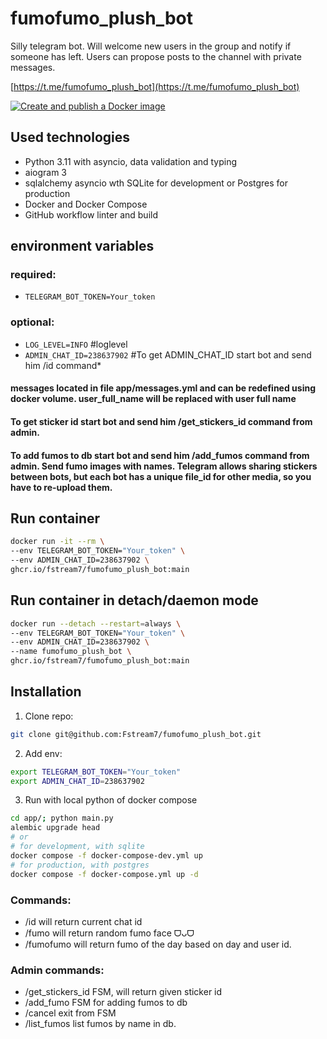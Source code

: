 # fumofumo_plush_bot
Silly telegram bot. Will welcome new users in the group and notify if someone has left. Users can propose posts to the channel with private messages.

[https://t.me/fumofumo_plush_bot](https://t.me/fumofumo_plush_bot)

[![Create and publish a Docker image](https://github.com/Fstream7/fumofumo_plush_bot/actions/workflows/deploy-image.yml/badge.svg?branch=main)](https://github.com/Fstream7/fumofumo_plush_bot/actions/workflows/deploy-image.yml)


## Used technologies
* Python 3.11 with asyncio, data validation and typing
* aiogram 3
* sqlalchemy asyncio wth SQLite for development or Postgres for production
* Docker and Docker Compose
* GitHub  workflow linter and build

## environment variables
### required:
- `TELEGRAM_BOT_TOKEN=Your_token`
### optional:
- `LOG_LEVEL=INFO` #loglevel
- `ADMIN_CHAT_ID=238637902` #To get ADMIN_CHAT_ID start bot and send him /id command*

#### messages located in file app/messages.yml and can be redefined using docker volume. user_full_name will be replaced with user full name
#### To get sticker id start bot and send him /get_stickers_id command from admin. 
#### To add fumos to db start bot and send him /add_fumos command from admin. Send fumo images with names. Telegram allows sharing  stickers between bots, but each bot has a unique file_id for other media, so you have to re-upload them. 

## Run container
```bash
docker run -it --rm \
--env TELEGRAM_BOT_TOKEN="Your_token" \
--env ADMIN_CHAT_ID=238637902 \
ghcr.io/fstream7/fumofumo_plush_bot:main
```

## Run container in detach/daemon mode
```bash
docker run --detach --restart=always \
--env TELEGRAM_BOT_TOKEN="Your_token" \
--env ADMIN_CHAT_ID=238637902 \
--name fumofumo_plush_bot \
ghcr.io/fstream7/fumofumo_plush_bot:main
```

## Installation
1. Clone repo:
```bash
git clone git@github.com:Fstream7/fumofumo_plush_bot.git
```
2. Add env:
```bash
export TELEGRAM_BOT_TOKEN="Your_token"
export ADMIN_CHAT_ID=238637902
```
3. Run with local python of docker compose
```bash
cd app/; python main.py
alembic upgrade head
# or
# for development, with sqlite
docker compose -f docker-compose-dev.yml up
# for production, with postgres
docker compose -f docker-compose.yml up -d 
```

### Commands:
 * /id will return current chat id
 * /fumo will return random fumo face ᗜᴗᗜ
 * /fumofumo will return fumo of the day based on day and user id. 
### Admin commands:
 * /get_stickers_id FSM, will return given sticker id
 * /add_fumo FSM for adding fumos to db
 * /cancel exit from FSM
 * /list_fumos list fumos by name in db.